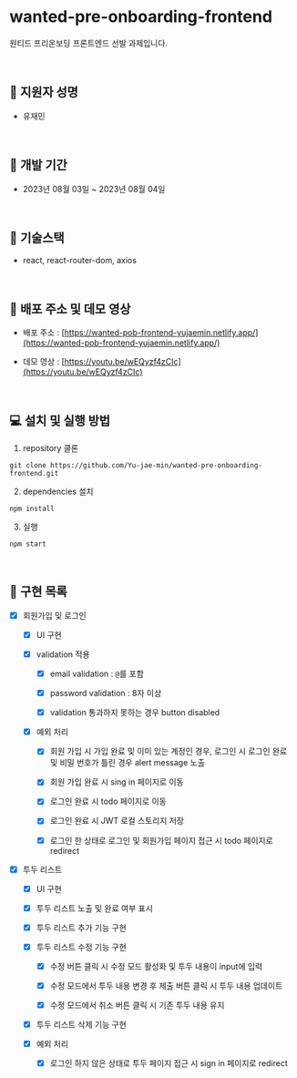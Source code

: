 # wanted-pre-onboarding-frontend

원티드 프리온보딩 프론트엔드 선발 과제입니다.

<br />

## 👬 **지원자 성명**

- 유재민

<br>

## 📅 **개발 기간**

- 2023년 08월 03일 ~ 2023년 08월 04일

<br />

## 🔧 **기술스택**

- react, react-router-dom, axios

<br />

## 🎉 **배포 주소 및 데모 영상**

- 배포 주소 : [https://wanted-pob-frontend-yujaemin.netlify.app/](https://wanted-pob-frontend-yujaemin.netlify.app/)

- 데모 영상 : [https://youtu.be/wEQyzf4zCIc](https://youtu.be/wEQyzf4zCIc)

<br />

## 💻 **설치 및 실행 방법**

1. repository 클론

```
git clone https://github.com/Yu-jae-min/wanted-pre-onboarding-frontend.git
```

2. dependencies 설치

```
npm install
```

3. 실행

```
npm start
```

<br />

## 📘 **구현 목록**

- [x] 회원가입 및 로그인

  - [x] UI 구현

  - [x] validation 적용

    - [x] email validation : `@`를 포함

    - [x] password validation : 8자 이상

    - [x] validation 통과하지 못하는 경우 button disabled

  - [x] 예외 처리

    - [x] 회원 가입 시 가입 완료 및 이미 있는 계정인 경우, 로그인 시 로그인 완료 및 비밀 번호가 틀린 경우 alert message 노출

    - [x] 회원 가입 완료 시 sing in 페이지로 이동

    - [x] 로그인 완료 시 todo 페이지로 이동

    - [x] 로그인 완료 시 JWT 로컬 스토리지 저장

    - [x] 로그인 한 상태로 로그인 및 회원가입 페이지 접근 시 todo 페이지로 redirect

- [x] 투두 리스트

  - [x] UI 구현

  - [x] 투두 리스트 노출 및 완료 여부 표시

  - [x] 투두 리스트 추가 기능 구현

  - [x] 투두 리스트 수정 기능 구현

    - [x] 수정 버튼 클릭 시 수정 모드 활성화 및 투두 내용이 input에 입력

    - [x] 수정 모드에서 투두 내용 변경 후 제출 버튼 클릭 시 투두 내용 업데이트

    - [x] 수정 모드에서 취소 버튼 클릭 시 기존 투두 내용 유지

  - [x] 투두 리스트 삭제 기능 구현

  - [x] 예외 처리

    - [x] 로그인 하지 않은 상태로 투두 페이지 접근 시 sign in 페이지로 redirect

<br>

